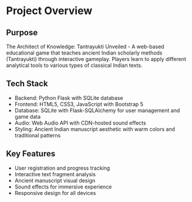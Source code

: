 # Project Overview

## Purpose
The Architect of Knowledge: Tantrayukti Unveiled - A web-based educational game that teaches ancient Indian scholarly methods (Tantrayukti) through interactive gameplay. Players learn to apply different analytical tools to various types of classical Indian texts.

## Tech Stack
- Backend: Python Flask with SQLite database
- Frontend: HTML5, CSS3, JavaScript with Bootstrap 5
- Database: SQLite with Flask-SQLAlchemy for user management and game data
- Audio: Web Audio API with CDN-hosted sound effects
- Styling: Ancient Indian manuscript aesthetic with warm colors and traditional patterns

## Key Features
- User registration and progress tracking
- Interactive text fragment analysis
- Ancient manuscript visual design
- Sound effects for immersive experience
- Responsive design for all devices